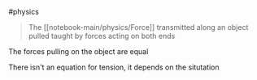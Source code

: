 #physics 

> The [[notebook-main/physics/Force]] transmitted along an object pulled taught by forces acting on both ends

The forces pulling on the object are equal

There isn't an equation for tension, it depends on the situtation